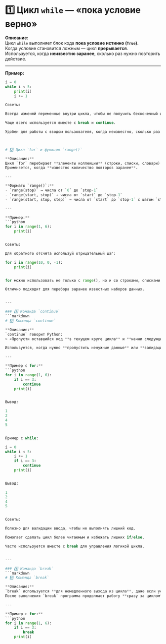 # 1️⃣ Цикл `while` — «пока условие верно»

**Описание:**  
Цикл `while` выполняет блок кода **пока условие истинно (`True`)**.  
Когда условие становится ложным — цикл **прерывается**.  
Используется, когда **неизвестно заранее**, сколько раз нужно повторить действие.

---

**Пример:**
```python
i = 0
while i < 5:
    print(i)
    i += 1

Советы:

Всегда изменяй переменные внутри цикла, чтобы не получить бесконечный цикл.

Чаще всего используется вместе с break и continue.

Удобен для работы с вводом пользователя, когда неизвестно, сколько раз нужно повторить цикл.


 
# 2️⃣ Цикл `for` и функция `range()`

**Описание:**  
Цикл `for` перебирает **элементы коллекции** (строки, списки, словари) или **диапазон чисел**, созданный функцией `range()`.  
Применяется, когда **известно количество повторов заранее**.

---

**Форматы `range()`:**
- `range(stop)` → числа от `0` до `stop-1`  
- `range(start, stop)` → числа от `start` до `stop-1`  
- `range(start, stop, step)` → числа от `start` до `stop-1` с шагом `step`

---

**Пример:**
```python
for i in range(1, 6):
    print(i)


Советы:

Для обратного отсчёта используй отрицательный шаг:

for i in range(10, 0, -1):
    print(i)


for можно использовать не только с range(), но и со строками, списками и словарями.

Отлично подходит для перебора заранее известных наборов данных.


---

### 3️⃣ Команда `continue`
```markdown
# 3️⃣ Команда `continue`

**Описание:**  
`continue` говорит Python:  
> «Пропусти оставшийся код **в текущем круге цикла** и **начни следующий круг** сразу.»

Используется, когда нужно **пропустить ненужные данные** или **валидацию** и перейти к следующей итерации.

---

**Пример с for:**
```python
for i in range(1, 6):
    if i == 3:
        continue
    print(i)


Вывод:

1
2
4
5


Пример с while:

i = 0
while i < 5:
    i += 1
    if i == 3:
        continue
    print(i)


Вывод:

1
2
4
5


Советы:

Полезно для валидации ввода, чтобы не выполнять лишний код.

Помогает сделать цикл более читаемым и избежать лишних if/else.

Часто используется вместе с break для управления логикой цикла.


---

### 4️⃣ Команда `break`
```markdown
# 4️⃣ Команда `break`

**Описание:**  
`break` используется **для немедленного выхода из цикла**, даже если условие цикла ещё истинно.  
После выполнения `break` программа продолжает работу **сразу за циклом**.

---

**Пример с for:**
```python
for i in range(1, 6):
    if i == 3:
        break
    print(i)
